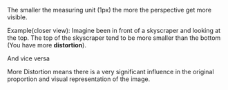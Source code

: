 The smaller the measuring unit (1px) the more the perspective get more visible.

Example(closer view): Imagine been in front of a skyscraper and looking at the top. The top of the skyscraper tend to be more smaller than the bottom (You have more **distortion**).

And vice versa


More Distortion means there is a very significant influence in the original proportion and visual representation of the image.
